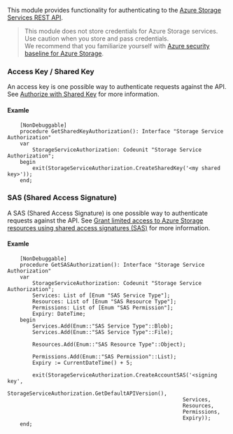 This module provides functionality for authenticating to the [Azure Storage Services REST API](https://go.microsoft.com/fwlink/?linkid=2211412).

> This module does not store credentials for Azure Storage services.  
> Use caution when you store and pass credentials.  
> We recommend that you familiarize yourself with [Azure security baseline for Azure Storage](https://go.microsoft.com/fwlink/?linkid=2210395).

### Access Key / Shared Key
An access key is one possible way to authenticate requests against the API. See [Authorize with Shared Key]() for more information.

#### Examle

```
    [NonDebuggable]
    procedure GetSharedKeyAuthorization(): Interface "Storage Service Authorization"
    var
        StorageServiceAuthorization: Codeunit "Storage Service Authorization";
    begin
        exit(StorageServiceAuthorization.CreateSharedKey('<my shared key>'));
    end;
```

### SAS (Shared Access Signature)
A SAS (Shared Access Signature) is one possible way to authenticate requests against the API. See [Grant limited access to Azure Storage resources using shared access signatures (SAS)](https://go.microsoft.com/fwlink/?linkid=2210397) for more information.

#### Examle
```
    [NonDebuggable]
    procedure GetSASAuthorization(): Interface "Storage Service Authorization"
    var
        StorageServiceAuthorization: Codeunit "Storage Service Authorization";
        Services: List of [Enum "SAS Service Type"];
        Resources: List of [Enum "SAS Resource Type"];
        Permissions: List of [Enum "SAS Permission"];
        Expiry: DateTime;
    begin
        Services.Add(Enum::"SAS Service Type"::Blob);
        Services.Add(Enum::"SAS Service Type"::File);

        Resources.Add(Enum::"SAS Resource Type"::Object);

        Permissions.Add(Enum::"SAS Permission"::List);
        Expiry := CurrentDateTime() + 5;

        exit(StorageServiceAuthorization.CreateAccountSAS('<signing key',
                                                        StorageServiceAuthorization.GetDefaultAPIVersion(),
                                                        Services,
                                                        Resources,
                                                        Permissions,
                                                        Expiry));
    end;
```
